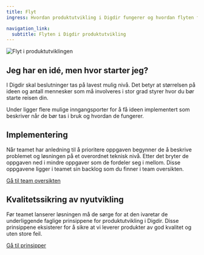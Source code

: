 ```yaml
---
title: Flyt
ingress: Hvordan produktutvikling i Digdir fungerer og hvordan flyten fra ide eller oppdrag til implementering henger sammen.

navigation_link:
  subtitle: Flyten i Digdir produktutvikling
---
```


![Flyt i produktutviklingen](/images/pom-flow-map.svg)

## Jeg har en idé, men hvor starter jeg?
I Digdir skal beslutninger tas på lavest mulig nivå. Det betyr at størrelsen på ideen og antall mennesker som må involveres i stor grad styrer hvor du bør starte reisen din.  

Under ligger flere mulige inngangsporter for å få ideen implementert som beskriver når de bør tas i bruk og hvordan de fungerer.

[//]: # (Seksjonen med cards skal ligge her)
[//]: # (Ingress til porteføljesaker card: "Når du trenger forankring hos ledelsen og ideen tar 6+ måneder å gjennomføre")
[//]: # (Ingress til produktgruppesaker card: "Når ideen må løses på tvers av flere team uten ekstra midler og ressurser")
[//]: # (Ingress til teamsaker card: "Når ideen din kan løses av ett team uten at det trengs ekstra midler og ressurser")
[//]: # (Ingress til roadmap card: "Se veikart på tvers av alle Digdir produkter")

## Implementering
Når teamet har anledning til å prioritere oppgaven begynner de å beskrive problemet og løsningen på et overordnet teknisk nivå. Etter det bryter de oppgaven ned i mindre oppgaver som de fordeler seg i mellom. Disse oppgavene ligger i teamet sin backlog som du finner i team oversikten.  

[Gå til team oversikten](/teams/)

## Kvalitetssikring av nyutvikling
Før teamet lanserer løsningen må de sørge for at den ivaretar de underliggende faglige prinsippene for produktutvikling i Digdir. Disse prinsippene eksisterer for å sikre at vi leverer produkter av god kvalitet og uten store feil.  

[Gå til prinsipper](/produktutviklingsmodell/prinsipper/)